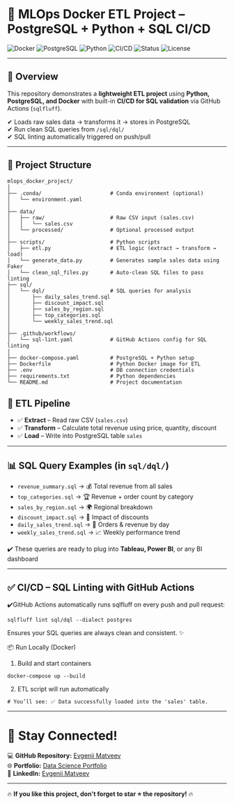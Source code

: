 # 🧪 MLOps Docker ETL Project – PostgreSQL + Python + SQL CI/CD

![Docker](https://img.shields.io/badge/Docker-Containerized-blue) ![PostgreSQL](https://img.shields.io/badge/PostgreSQL-13+-blue) ![Python](https://img.shields.io/badge/Python-3.10-yellow) ![CI/CD](https://img.shields.io/badge/GitHub_Actions-CI%2FCD-green) ![Status](https://img.shields.io/badge/Status-Active-brightgreen) ![License](https://img.shields.io/badge/License-MIT-lightgrey)

---

## 🚀 Overview

This repository demonstrates a **lightweight ETL project** using **Python, PostgreSQL, and Docker** with built-in **CI/CD for SQL validation** via GitHub Actions (`sqlfluff`).

✔ Loads raw sales data → transforms it → stores in PostgreSQL  
✔ Run clean SQL queries from `/sql/dql/`  
✔ SQL linting automatically triggered on push/pull  

---

## 📁 Project Structure

```
mlops_docker_project/
│
├── .conda/                      # Conda environment (optional)
│   └── environment.yaml
│
├── data/
│   ├── raw/                     # Raw CSV input (sales.csv)
│   │   └── sales.csv
│   └── processed/               # Optional processed output
│
├── scripts/                     # Python scripts
│   ├── etl.py                   # ETL logic (extract → transform → load)
│   └── generate_data.py         # Generates sample sales data using Faker
│   └── clean_sql_files.py       # Auto-clean SQL files to pass linting
├── sql/
│   └── dql/                     # SQL queries for analysis
│       ├── daily_sales_trend.sql
│       ├── discount_impact.sql
│       ├── sales_by_region.sql
│       ├── top_categories.sql
│       └── weekly_sales_trend.sql
│
├── .github/workflows/
│   └── sql-lint.yaml            # GitHub Actions config for SQL linting
│
├── docker-compose.yaml          # PostgreSQL + Python setup
├── Dockerfile                   # Python Docker image for ETL
├── .env                         # DB connection credentials
├── requirements.txt             # Python dependencies
└── README.md                    # Project documentation
```
## 🧠 ETL Pipeline

- ✅ **Extract** – Read raw CSV (`sales.csv`)
- ✅ **Transform** – Calculate total revenue using price, quantity, discount
- ✅ **Load** – Write into PostgreSQL table `sales`

---

## 📊 SQL Query Examples (in `sql/dql/`)

- `revenue_summary.sql` → 💰 Total revenue from all sales  
- `top_categories.sql` → 🏆 Revenue + order count by category  
- `sales_by_region.sql` → 🌍 Regional breakdown  
- `discount_impact.sql` → 🔻 Impact of discounts  
- `daily_sales_trend.sql` → 📅 Orders & revenue by day  
- `weekly_sales_trend.sql` → 📈 Weekly performance trend  

✔️ These queries are ready to plug into **Tableau, Power BI**, or any BI dashboard

---

## ✅ CI/CD – SQL Linting with GitHub Actions

✔️GitHub Actions automatically runs sqlfluff on every push and pull request:

```
sqlfluff lint sql/dql --dialect postgres
```
Ensures your SQL queries are always clean and consistent. ✨

📦 Run Locally (Docker)
1. Build and start containers
```
docker-compose up --build
```
2. ETL script will run automatically
```
# You’ll see: ✅ Data successfully loaded into the 'sales' table.
```
---

# 📢 Stay Connected!  
💻 **GitHub Repository:** [Evgenii Matveev](https://github.com/evgeniimatveev)  
🌐 **Portfolio:** [Data Science Portfolio](https://www.datascienceportfol.io/evgeniimatveevusa)  
📌 **LinkedIn:** [Evgenii Matveev](https://www.linkedin.com/in/evgenii-matveev-510926276/)  


---

🔥 **If you like this project, don't forget to star ⭐ the repository!** 🔥

